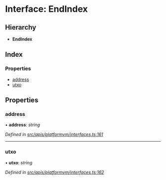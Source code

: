 # Interface: EndIndex

## Hierarchy

- **EndIndex**

## Index

### Properties

- [address](platformvm_interfaces.endindex#address)
- [utxo](platformvm_interfaces.endindex#utxo)

## Properties

### address

• **address**: _string_

_Defined in [src/apis/platformvm/interfaces.ts:161](https://github.com/chain4travel/caminojs/blob/3883166/src/apis/platformvm/interfaces.ts#L161)_

---

### utxo

• **utxo**: _string_

_Defined in [src/apis/platformvm/interfaces.ts:162](https://github.com/chain4travel/caminojs/blob/3883166/src/apis/platformvm/interfaces.ts#L162)_
